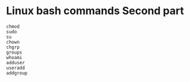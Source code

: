 # Linux bash commands Second part

    chmod
    sudo
    su
    chown
    chgrp
    groups
    whoami
    adduser
    useradd
    addgroup
